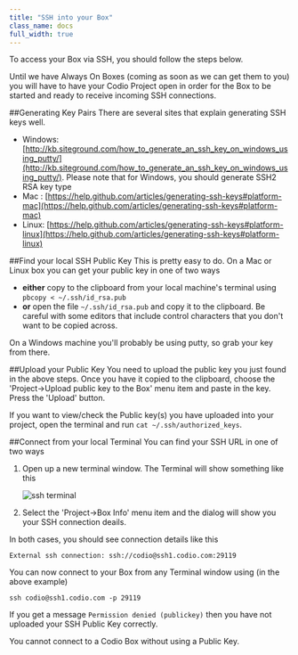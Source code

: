 ```yaml
---
title: "SSH into your Box"
class_name: docs
full_width: true
---
```


To access your Box via SSH, you should follow the steps below. 

Until we have Always On Boxes (coming as soon as we can get them to you) you will have to have your Codio Project open in order for the Box to be started and ready to receive incoming SSH connections.

##Generating Key Pairs
There are several sites that explain generating SSH keys well. 

- Windows: [http://kb.siteground.com/how_to_generate_an_ssh_key_on_windows_using_putty/](http://kb.siteground.com/how_to_generate_an_ssh_key_on_windows_using_putty/). Please note that for Windows, you should generate SSH2 RSA key type
- Mac : [https://help.github.com/articles/generating-ssh-keys#platform-mac](https://help.github.com/articles/generating-ssh-keys#platform-mac)
- Linux: [https://help.github.com/articles/generating-ssh-keys#platform-linux](https://help.github.com/articles/generating-ssh-keys#platform-linux)

##Find your local SSH Public Key
This is pretty easy to do. On a Mac or Linux box you can get your public key in one of two ways

- **either** copy to the clipboard from your local machine's terminal using `pbcopy < ~/.ssh/id_rsa.pub`
- **or** open the file `~/.ssh/id_rsa.pub` and copy it to the clipboard. Be careful with some editors that include control characters that you don't want to be copied across.

On a Windows machine you'll probably be using putty, so grab your key from there.

##Upload your Public Key
You need to upload the public key you just found in the above steps. Once you have it copied to the clipboard, choose the 'Project->Upload public key to the Box' menu item and paste in the key. Press the 'Upload' button.

If you want to view/check the Public key(s) you have uploaded into your project, open the terminal and run `cat ~/.ssh/authorized_keys`. 

##Connect from your local Terminal
You can find your SSH URL in one of two ways

1. Open up a new terminal window. The Terminal will show something like this

    ![ssh terminal](/img/docs/sshterminal.png)
    
1. Select the 'Project->Box Info' menu item and the dialog will show you your SSH connection deails.

In both cases, you should see connection details like this

`External ssh connection: ssh://codio@ssh1.codio.com:29119`

You can now connect to your Box from any Terminal window using (in the above example)

`ssh codio@ssh1.codio.com -p 29119`

If you get a message `Permission denied (publickey)` then you have not uploaded your SSH Public Key correctly.

You cannot connect to a Codio Box without using a Public Key.